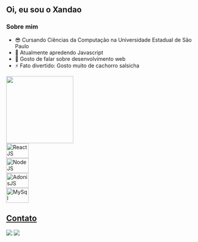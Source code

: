 ## Oi, eu sou o Xandao

### Sobre mim

- 😎 Cursando Ciências da Computação na Universidade Estadual de São Paulo
- 🌱 Atualmente apredendo Javascript
- 💬 Gosto de falar sobre desenvolvimento web 
- ⚡ Fato divertido: Gosto muito de cachorro salsicha

<div>
<a href="https://github.com/xandao0">
<img height="180em" src="https://github-readme-stats.vercel.app/api/top-langs/?username=xandao0&layout=compact&langs_count=7&theme=dracula"/>
</div>
  
  
<div style="display: grid;">
  <img width="60" height="40" alt="ReactJS" src="https://cdn.jsdelivr.net/gh/devicons/devicon/icons/react/react-original.svg" />
  <img width="60" height="40" alt="NodeJS" src="https://cdn.jsdelivr.net/gh/devicons/devicon/icons/nodejs/nodejs-original.svg" />
  <img width="60" height="40" alt="AdonisJS" src="https://cdn.jsdelivr.net/gh/devicons/devicon/icons/adonisjs/adonisjs-original.svg" />
  <img width="60" height="40" alt="MySql" src="https://cdn.jsdelivr.net/gh/devicons/devicon/icons/mysql/mysql-original.svg" />
</div>
  
 ## Contato 
  
  <a href="https://www.linkedin.com/in/alexandre-dos-anjos-de-souza-a31b5b216/"><img src="https://img.shields.io/badge/LinkedIn-0077B5?style=for-the-badge&logo=linkedin&logoColor=white"></a>
  <a href="mailto:alexandreanjos.dev@gmail.com"><img src="https://img.shields.io/badge/Gmail-D14836?style=for-the-badge&logo=gmail&logoColor=white"></a>
